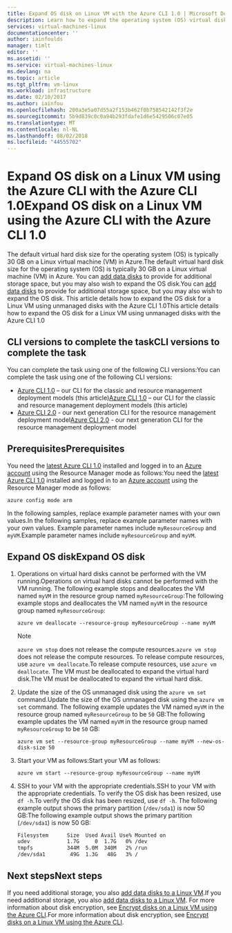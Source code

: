 ```yaml
---
title: Expand OS disk on Linux VM with the Azure CLI 1.0 | Microsoft Docs
description: Learn how to expand the operating system (OS) virtual disk on a Linux VM using the Azure CLI 1.0 and the Resource Manager deployment model
services: virtual-machines-linux
documentationcenter: ''
author: iainfoulds
manager: timlt
editor: ''
ms.assetid: ''
ms.service: virtual-machines-linux
ms.devlang: na
ms.topic: article
ms.tgt_pltfrm: vm-linux
ms.workload: infrastructure
ms.date: 02/10/2017
ms.author: iainfou
ms.openlocfilehash: 200a3e5a07d55a2f153b462f0b758542142f3f2e
ms.sourcegitcommit: 5b9d839c0c0a94b293fdafe1d6e5429506c07e05
ms.translationtype: MT
ms.contentlocale: nl-NL
ms.lasthandoff: 08/02/2018
ms.locfileid: "44555702"
---
```

# <a name="expand-os-disk-on-a-linux-vm-using-the-azure-cli-with-the-azure-cli-10"></a><span data-ttu-id="e2d41-103">Expand OS disk on a Linux VM using the Azure CLI with the Azure CLI 1.0</span><span class="sxs-lookup"><span data-stu-id="e2d41-103">Expand OS disk on a Linux VM using the Azure CLI with the Azure CLI 1.0</span></span>
<span data-ttu-id="e2d41-104">The default virtual hard disk size for the operating system (OS) is typically 30 GB on a Linux virtual machine (VM) in Azure.</span><span class="sxs-lookup"><span data-stu-id="e2d41-104">The default virtual hard disk size for the operating system (OS) is typically 30 GB on a Linux virtual machine (VM) in Azure.</span></span> <span data-ttu-id="e2d41-105">You can [add data disks](add-disk.md?toc=%2fazure%2fvirtual-machines%2flinux%2ftoc.json) to provide for additional storage space, but you may also wish to expand the OS disk.</span><span class="sxs-lookup"><span data-stu-id="e2d41-105">You can [add data disks](add-disk.md?toc=%2fazure%2fvirtual-machines%2flinux%2ftoc.json) to provide for additional storage space, but you may also wish to expand the OS disk.</span></span> <span data-ttu-id="e2d41-106">This article details how to expand the OS disk for a Linux VM using unmanaged disks with the Azure CLI 1.0</span><span class="sxs-lookup"><span data-stu-id="e2d41-106">This article details how to expand the OS disk for a Linux VM using unmanaged disks with the Azure CLI 1.0</span></span>

## <a name="cli-versions-to-complete-the-task"></a><span data-ttu-id="e2d41-107">CLI versions to complete the task</span><span class="sxs-lookup"><span data-stu-id="e2d41-107">CLI versions to complete the task</span></span>
<span data-ttu-id="e2d41-108">You can complete the task using one of the following CLI versions:</span><span class="sxs-lookup"><span data-stu-id="e2d41-108">You can complete the task using one of the following CLI versions:</span></span>

- <span data-ttu-id="e2d41-109">[Azure CLI 1.0](#prerequisites) – our CLI for the classic and resource management deployment models (this article)</span><span class="sxs-lookup"><span data-stu-id="e2d41-109">[Azure CLI 1.0](#prerequisites) – our CLI for the classic and resource management deployment models (this article)</span></span>
- <span data-ttu-id="e2d41-110">[Azure CLI 2.0](expand-disks.md?toc=%2fazure%2fvirtual-machines%2flinux%2ftoc.json) - our next generation CLI for the resource management deployment model</span><span class="sxs-lookup"><span data-stu-id="e2d41-110">[Azure CLI 2.0](expand-disks.md?toc=%2fazure%2fvirtual-machines%2flinux%2ftoc.json) - our next generation CLI for the resource management deployment model</span></span>

## <a name="prerequisites"></a><span data-ttu-id="e2d41-111">Prerequisites</span><span class="sxs-lookup"><span data-stu-id="e2d41-111">Prerequisites</span></span>
<span data-ttu-id="e2d41-112">You need the [latest Azure CLI 1.0](../../cli-install-nodejs.md) installed and logged in to an [Azure account](https://azure.microsoft.com/pricing/free-trial/) using the Resource Manager mode as follows:</span><span class="sxs-lookup"><span data-stu-id="e2d41-112">You need the [latest Azure CLI 1.0](../../cli-install-nodejs.md) installed and logged in to an [Azure account](https://azure.microsoft.com/pricing/free-trial/) using the Resource Manager mode as follows:</span></span>

```azurecli
azure config mode arm
```

<span data-ttu-id="e2d41-113">In the following samples, replace example parameter names with your own values.</span><span class="sxs-lookup"><span data-stu-id="e2d41-113">In the following samples, replace example parameter names with your own values.</span></span> <span data-ttu-id="e2d41-114">Example parameter names include `myResourceGroup` and `myVM`.</span><span class="sxs-lookup"><span data-stu-id="e2d41-114">Example parameter names include `myResourceGroup` and `myVM`.</span></span>

## <a name="expand-os-disk"></a><span data-ttu-id="e2d41-115">Expand OS disk</span><span class="sxs-lookup"><span data-stu-id="e2d41-115">Expand OS disk</span></span>

1. <span data-ttu-id="e2d41-116">Operations on virtual hard disks cannot be performed with the VM running.</span><span class="sxs-lookup"><span data-stu-id="e2d41-116">Operations on virtual hard disks cannot be performed with the VM running.</span></span> <span data-ttu-id="e2d41-117">The following example stops and deallocates the VM named `myVM` in the resource group named `myResourceGroup`:</span><span class="sxs-lookup"><span data-stu-id="e2d41-117">The following example stops and deallocates the VM named `myVM` in the resource group named `myResourceGroup`:</span></span>

    ```azurecli
    azure vm deallocate --resource-group myResourceGroup --name myVM
    ```

    > [!NOTE]
    > <span data-ttu-id="e2d41-118">`azure vm stop` does not release the compute resources.</span><span class="sxs-lookup"><span data-stu-id="e2d41-118">`azure vm stop` does not release the compute resources.</span></span> <span data-ttu-id="e2d41-119">To release compute resources, use `azure vm deallocate`.</span><span class="sxs-lookup"><span data-stu-id="e2d41-119">To release compute resources, use `azure vm deallocate`.</span></span> <span data-ttu-id="e2d41-120">The VM must be deallocated to expand the virtual hard disk.</span><span class="sxs-lookup"><span data-stu-id="e2d41-120">The VM must be deallocated to expand the virtual hard disk.</span></span>

2. <span data-ttu-id="e2d41-121">Update the size of the OS unmanaged disk using the `azure vm set` command.</span><span class="sxs-lookup"><span data-stu-id="e2d41-121">Update the size of the OS unmanaged disk using the `azure vm set` command.</span></span> <span data-ttu-id="e2d41-122">The following example updates the VM named `myVM` in the resource group named `myResourceGroup` to be `50` GB:</span><span class="sxs-lookup"><span data-stu-id="e2d41-122">The following example updates the VM named `myVM` in the resource group named `myResourceGroup` to be `50` GB:</span></span>

    ```azurecli
    azure vm set --resource-group myResourceGroup --name myVM --new-os-disk-size 50
    ```

3. <span data-ttu-id="e2d41-123">Start your VM as follows:</span><span class="sxs-lookup"><span data-stu-id="e2d41-123">Start your VM as follows:</span></span>

    ```azurecli
    azure vm start --resource-group myResourceGroup --name myVM
    ```

4. <span data-ttu-id="e2d41-124">SSH to your VM with the appropriate credentials.</span><span class="sxs-lookup"><span data-stu-id="e2d41-124">SSH to your VM with the appropriate credentials.</span></span> <span data-ttu-id="e2d41-125">To verify the OS disk has been resized, use `df -h`.</span><span class="sxs-lookup"><span data-stu-id="e2d41-125">To verify the OS disk has been resized, use `df -h`.</span></span> <span data-ttu-id="e2d41-126">The following example output shows the primary partition (`/dev/sda1`) is now 50 GB:</span><span class="sxs-lookup"><span data-stu-id="e2d41-126">The following example output shows the primary partition (`/dev/sda1`) is now 50 GB:</span></span>

    ```bash
    Filesystem      Size  Used Avail Use% Mounted on
    udev            1.7G     0  1.7G   0% /dev
    tmpfs           344M  5.0M  340M   2% /run
    /dev/sda1        49G  1.3G   48G   3% /
    ```

## <a name="next-steps"></a><span data-ttu-id="e2d41-127">Next steps</span><span class="sxs-lookup"><span data-stu-id="e2d41-127">Next steps</span></span>
<span data-ttu-id="e2d41-128">If you need additional storage, you also [add data disks to a Linux VM](add-disk.md?toc=%2fazure%2fvirtual-machines%2flinux%2ftoc.json).</span><span class="sxs-lookup"><span data-stu-id="e2d41-128">If you need additional storage, you also [add data disks to a Linux VM](add-disk.md?toc=%2fazure%2fvirtual-machines%2flinux%2ftoc.json).</span></span> <span data-ttu-id="e2d41-129">For more information about disk encryption, see [Encrypt disks on a Linux VM using the Azure CLI](encrypt-disks.md?toc=%2fazure%2fvirtual-machines%2flinux%2ftoc.json).</span><span class="sxs-lookup"><span data-stu-id="e2d41-129">For more information about disk encryption, see [Encrypt disks on a Linux VM using the Azure CLI](encrypt-disks.md?toc=%2fazure%2fvirtual-machines%2flinux%2ftoc.json).</span></span>
